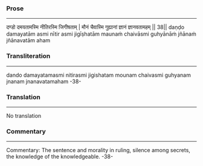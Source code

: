 ### Prose 
 --- 
दण्डो दमयतामस्मि नीतिरस्मि जिगीषताम् |
मौनं चैवास्मि गुह्यानां ज्ञानं ज्ञानवतामहम् || 38||
daṇḍo damayatām asmi nītir asmi jigīṣhatām
maunaṁ chaivāsmi guhyānāṁ jñānaṁ jñānavatām aham

### Transliteration 
 --- 
dando damayatamasmi nitirasmi jigishatam mounam chaivasmi guhyanam jnanam jnanavatamaham -38-

### Translation 
 --- 
No translation

### Commentary 
 --- 
Commentary: The sentence and morality in ruling, silence among secrets, the knowledge of the knowledgeable. -38-